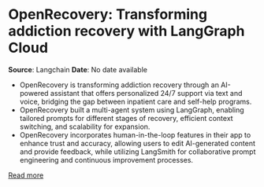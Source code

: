 # OpenRecovery: Transforming addiction recovery with LangGraph Cloud

**Source**: Langchain
**Date**: No date available

- OpenRecovery is transforming addiction recovery through an AI-powered assistant that offers personalized 24/7 support via text and voice, bridging the gap between inpatient care and self-help programs.
- OpenRecovery built a multi-agent system using LangGraph, enabling tailored prompts for different stages of recovery, efficient context switching, and scalability for expansion.
- OpenRecovery incorporates human-in-the-loop features in their app to enhance trust and accuracy, allowing users to edit AI-generated content and provide feedback, while utilizing LangSmith for collaborative prompt engineering and continuous improvement processes.

[Read more](https://blog.langchain.dev/customers-openrecovery/)

